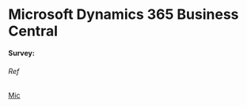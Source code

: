 
# Microsoft Dynamics 365 Business Central

**Survey:**




###### Ref
[Mic](https://tei.forrester.com/go/Microsoft/Dynamics365BusinessCentral/?lang=en-us)
